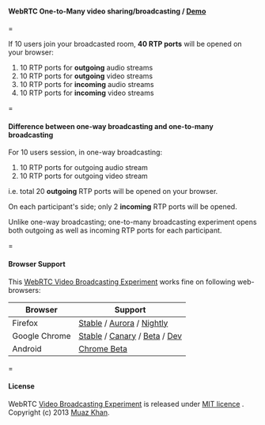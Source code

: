 #### WebRTC One-to-Many video sharing/broadcasting / [Demo](https://www.webrtc-experiment.com/broadcast/)

=

If 10 users join your broadcasted room, **40 RTP ports** will be opened on your browser:

1. 10 RTP ports for **outgoing** audio streams
2. 10 RTP ports for **outgoing** video streams
3. 10 RTP ports for **incoming** audio streams
4. 10 RTP ports for **incoming** video streams

=

#### Difference between one-way broadcasting and one-to-many broadcasting

For 10 users session, in one-way broadcasting:

1. 10 RTP ports for outgoing audio stream
2. 10 RTP ports for outgoing video stream

i.e. total 20 **outgoing** RTP ports will be opened on your browser.

On each participant's side; only 2 **incoming** RTP ports will be opened.

Unlike one-way broadcasting; one-to-many broadcasting experiment opens both outgoing as well as incoming RTP ports for each participant.

=

#### Browser Support 

This [WebRTC Video Broadcasting Experiment](https://www.webrtc-experiment.com/broadcast/) works fine on following web-browsers:

| Browser        | Support           |
| ------------- |-------------|
| Firefox | [Stable](http://www.mozilla.org/en-US/firefox/new/) / [Aurora](http://www.mozilla.org/en-US/firefox/aurora/) / [Nightly](http://nightly.mozilla.org/) |
| Google Chrome | [Stable](https://www.google.com/intl/en_uk/chrome/browser/) / [Canary](https://www.google.com/intl/en/chrome/browser/canary.html) / [Beta](https://www.google.com/intl/en/chrome/browser/beta.html) / [Dev](https://www.google.com/intl/en/chrome/browser/index.html?extra=devchannel#eula) |
| Android | [Chrome Beta](https://play.google.com/store/apps/details?id=com.chrome.beta&hl=en) |

=

#### License

WebRTC [Video Broadcasting Experiment](https://www.webrtc-experiment.com/broadcast/) is released under [MIT licence](https://www.webrtc-experiment.com/licence/) . Copyright (c) 2013 [Muaz Khan](https://plus.google.com/100325991024054712503).
